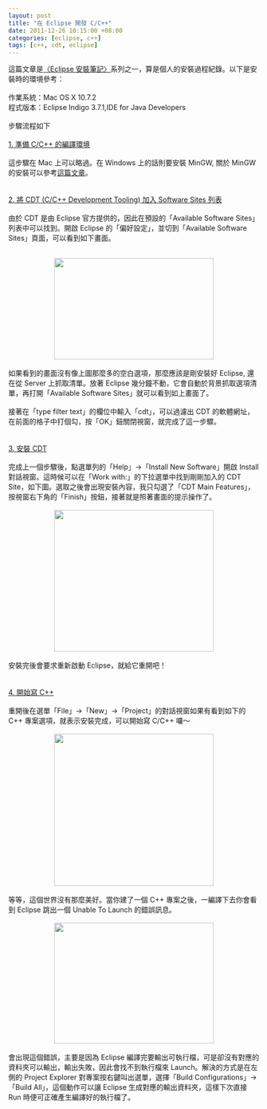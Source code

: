 ```yaml
--- 
layout: post
title: "在 Eclipse 開發 C/C++"
date: 2011-12-26 10:15:00 +08:00
categories: [eclipse, c++]
tags: [c++, cdt, eclipse]
---
```


這篇文章是<a href="http://coder.aqualuna.me/2011/12/eclipse.html">〈Eclipse 安裝筆記〉</a>系列之一，算是個人的安裝過程紀錄。以下是安裝時的環境參考：<br /><br />作業系統：Mac OS X 10.7.2<br />程式版本：Eclipse Indigo 3.7.1,IDE for Java Developers<br /><br />步驟流程如下<br /><br /><u>1. 準備 C/C++ 的編譯環境</u><br /><br />這步驟在 Mac 上可以略過。在 Windows 上的話則要安裝 MinGW, 關於 MinGW 的安裝可以參考<a href="http://nknush.kh.edu.tw/~johnsirhp/Eclipse+CDT+MinGW.htm">這篇文章</a>。<br /><br /><br /><u>2. 將 CDT (C/C++ Development Tooling) 加入 Software Sites 列表</u><br /><br />由於 CDT 是由 Eclipse 官方提供的，因此在預設的「Available Software Sites」列表中可以找到。開啟 Eclipse 的「偏好設定」，並切到「Available Software Sites」頁面，可以看到如下畫面。<br /><br /><div class="separator" style="clear: both; text-align: center;"><a href="http://3.bp.blogspot.com/-QayvoraAzKA/TvfV9NUGZ1I/AAAAAAAAJEE/q12pUzYG1co/s1600/%25E8%259E%25A2%25E5%25B9%2595%25E5%25BF%25AB%25E7%2585%25A7+2011-12-26+%25E4%25B8%258A%25E5%258D%25889.57.14.png" imageanchor="1" style="margin-left: 1em; margin-right: 1em; text-align: center;"><img border="0" height="203" src="http://3.bp.blogspot.com/-QayvoraAzKA/TvfV9NUGZ1I/AAAAAAAAJEE/q12pUzYG1co/s320/%25E8%259E%25A2%25E5%25B9%2595%25E5%25BF%25AB%25E7%2585%25A7+2011-12-26+%25E4%25B8%258A%25E5%258D%25889.57.14.png" width="320" /></a></div><br />如果看到的畫面沒有像上圖那麼多的空白選項，那麼應該是剛安裝好 Eclipse, 還在從 Server 上抓取清單。放著 Eclipse 幾分鐘不動，它會自動於背景抓取選項清單，再打開「Available Software Sites」就可以看到如上畫面了。<br /><br />接著在「type filter text」的欄位中輸入「cdt」，可以過濾出 CDT 的軟體網址，在前面的格子中打個勾，按「OK」鈕關閉視窗，就完成了這一步驟。<br /><br /><br /><u>3. 安裝 CDT</u><br /><br />完成上一個步驟後，點選單列的「Help」→「Install New Software」開啟 Install 對話視窗。這時候可以在「Work with:」的下拉選單中找到剛剛加入的 CDT Site，如下圖。選取之後會出現安裝內容，我只勾選了「CDT Main Features」，按視窗右下角的「Finish」按鈕，接著就是照著畫面的提示操作了。<br /><br /><div class="separator" style="clear: both; text-align: center;"><a href="http://3.bp.blogspot.com/-1dcgAwlIcSU/TvfcWB5tVrI/AAAAAAAAJEw/ToSvE_LSGfo/s1600/%25E8%259E%25A2%25E5%25B9%2595%25E5%25BF%25AB%25E7%2585%25A7+2011-12-26+%25E4%25B8%258A%25E5%258D%258810.15.14-1.jpg" imageanchor="1" style="margin-left: 1em; margin-right: 1em;"><img border="0" height="284" src="http://3.bp.blogspot.com/-1dcgAwlIcSU/TvfcWB5tVrI/AAAAAAAAJEw/ToSvE_LSGfo/s320/%25E8%259E%25A2%25E5%25B9%2595%25E5%25BF%25AB%25E7%2585%25A7+2011-12-26+%25E4%25B8%258A%25E5%258D%258810.15.14-1.jpg" width="320" /></a></div><br />安裝完後會要求重新啟動 Eclipse，就給它重開吧！<br /><br /><br /><u>4. 開始寫 C++</u><br /><br />重開後在選單「File」→「New」→「Project」的對話視窗如果有看到如下的 C++ 專案選項，就表示安裝完成，可以開始寫 C/C++ 囉～<br /><br /><div class="separator" style="clear: both; text-align: center;"><a href="http://4.bp.blogspot.com/-iEQbEUewMEA/TvfdRQJFckI/AAAAAAAAJE8/Ndosd3iUtyE/s1600/%25E8%259E%25A2%25E5%25B9%2595%25E5%25BF%25AB%25E7%2585%25A7+2011-12-26+%25E4%25B8%258A%25E5%258D%258810.32.42.png" imageanchor="1" style="margin-left: 1em; margin-right: 1em;"><img border="0" height="305" src="http://4.bp.blogspot.com/-iEQbEUewMEA/TvfdRQJFckI/AAAAAAAAJE8/Ndosd3iUtyE/s320/%25E8%259E%25A2%25E5%25B9%2595%25E5%25BF%25AB%25E7%2585%25A7+2011-12-26+%25E4%25B8%258A%25E5%258D%258810.32.42.png" width="320" /></a></div><br />等等，這個世界沒有那麼美好。當你建了一個 C++ 專案之後，一編譯下去你會看到 Eclipse 跳出一個 Unable To Launch 的錯誤訊息。<br /><br /><div class="separator" style="clear: both; text-align: center;"><a href="http://2.bp.blogspot.com/-3mwVlb3DwUA/Tvffz3ugo2I/AAAAAAAAJFI/3Nl35p7xKw0/s1600/%25E8%259E%25A2%25E5%25B9%2595%25E5%25BF%25AB%25E7%2585%25A7+2011-12-26+%25E4%25B8%258A%25E5%258D%258810.36.13.png" imageanchor="1" style="margin-left: 1em; margin-right: 1em;"><img border="0" height="242" src="http://2.bp.blogspot.com/-3mwVlb3DwUA/Tvffz3ugo2I/AAAAAAAAJFI/3Nl35p7xKw0/s320/%25E8%259E%25A2%25E5%25B9%2595%25E5%25BF%25AB%25E7%2585%25A7+2011-12-26+%25E4%25B8%258A%25E5%258D%258810.36.13.png" width="320" /></a></div><br />會出現這個錯誤，主要是因為 Eclipse 編譯完要輸出可執行檔，可是卻沒有對應的資料夾可以輸出，輸出失敗，因此會找不到執行檔來 Launch。解決的方式是在左側的 Project Explorer 對專案按右鍵叫出選單，選擇「Build Configurations」→「Build All」，這個動作可以讓 Eclipse 生成對應的輸出資料夾，這樣下次直接 Run 時便可正確產生編譯好的執行檔了。<br /><ol></ol>
